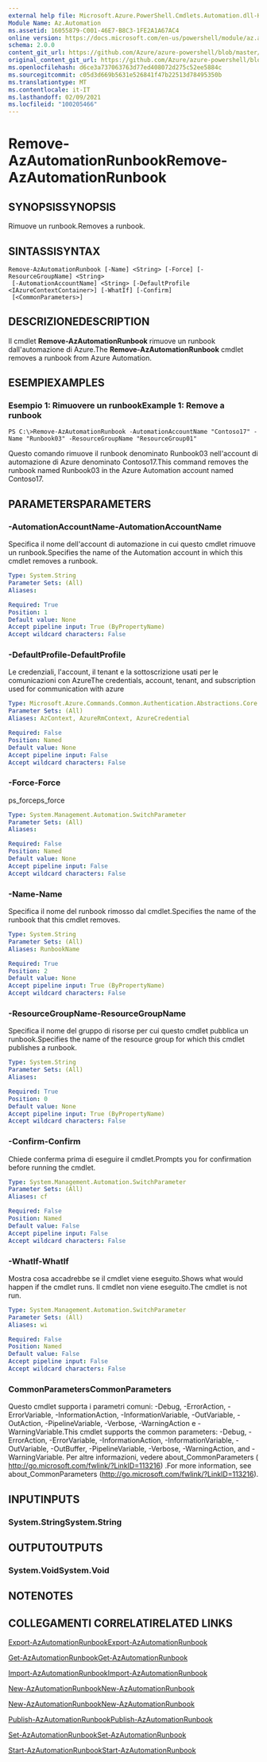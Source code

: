 ```yaml
---
external help file: Microsoft.Azure.PowerShell.Cmdlets.Automation.dll-Help.xml
Module Name: Az.Automation
ms.assetid: 16055879-C001-46E7-B8C3-1FE2A1A67AC4
online version: https://docs.microsoft.com/en-us/powershell/module/az.automation/remove-azautomationrunbook
schema: 2.0.0
content_git_url: https://github.com/Azure/azure-powershell/blob/master/src/Automation/Automation/help/Remove-AzAutomationRunbook.md
original_content_git_url: https://github.com/Azure/azure-powershell/blob/master/src/Automation/Automation/help/Remove-AzAutomationRunbook.md
ms.openlocfilehash: d6ce3a737063763d77ed408072d275c52ee5884c
ms.sourcegitcommit: c05d3d669b5631e526841f47b22513d78495350b
ms.translationtype: MT
ms.contentlocale: it-IT
ms.lasthandoff: 02/09/2021
ms.locfileid: "100205466"
---
```

# <span data-ttu-id="3d049-101">Remove-AzAutomationRunbook</span><span class="sxs-lookup"><span data-stu-id="3d049-101">Remove-AzAutomationRunbook</span></span>

## <span data-ttu-id="3d049-102">SYNOPSIS</span><span class="sxs-lookup"><span data-stu-id="3d049-102">SYNOPSIS</span></span>
<span data-ttu-id="3d049-103">Rimuove un runbook.</span><span class="sxs-lookup"><span data-stu-id="3d049-103">Removes a runbook.</span></span>

## <span data-ttu-id="3d049-104">SINTASSI</span><span class="sxs-lookup"><span data-stu-id="3d049-104">SYNTAX</span></span>

```
Remove-AzAutomationRunbook [-Name] <String> [-Force] [-ResourceGroupName] <String>
 [-AutomationAccountName] <String> [-DefaultProfile <IAzureContextContainer>] [-WhatIf] [-Confirm]
 [<CommonParameters>]
```

## <span data-ttu-id="3d049-105">DESCRIZIONE</span><span class="sxs-lookup"><span data-stu-id="3d049-105">DESCRIPTION</span></span>
<span data-ttu-id="3d049-106">Il cmdlet **Remove-AzAutomationRunbook** rimuove un runbook dall'automazione di Azure.</span><span class="sxs-lookup"><span data-stu-id="3d049-106">The **Remove-AzAutomationRunbook** cmdlet removes a runbook from Azure Automation.</span></span>

## <span data-ttu-id="3d049-107">ESEMPI</span><span class="sxs-lookup"><span data-stu-id="3d049-107">EXAMPLES</span></span>

### <span data-ttu-id="3d049-108">Esempio 1: Rimuovere un runbook</span><span class="sxs-lookup"><span data-stu-id="3d049-108">Example 1: Remove a runbook</span></span>
```
PS C:\>Remove-AzAutomationRunbook -AutomationAccountName "Contoso17" -Name "Runbook03" -ResourceGroupName "ResourceGroup01"
```

<span data-ttu-id="3d049-109">Questo comando rimuove il runbook denominato Runbook03 nell'account di automazione di Azure denominato Contoso17.</span><span class="sxs-lookup"><span data-stu-id="3d049-109">This command removes the runbook named Runbook03 in the Azure Automation account named Contoso17.</span></span>

## <span data-ttu-id="3d049-110">PARAMETERS</span><span class="sxs-lookup"><span data-stu-id="3d049-110">PARAMETERS</span></span>

### <span data-ttu-id="3d049-111">-AutomationAccountName</span><span class="sxs-lookup"><span data-stu-id="3d049-111">-AutomationAccountName</span></span>
<span data-ttu-id="3d049-112">Specifica il nome dell'account di automazione in cui questo cmdlet rimuove un runbook.</span><span class="sxs-lookup"><span data-stu-id="3d049-112">Specifies the name of the Automation account in which this cmdlet removes a runbook.</span></span>

```yaml
Type: System.String
Parameter Sets: (All)
Aliases:

Required: True
Position: 1
Default value: None
Accept pipeline input: True (ByPropertyName)
Accept wildcard characters: False
```

### <span data-ttu-id="3d049-113">-DefaultProfile</span><span class="sxs-lookup"><span data-stu-id="3d049-113">-DefaultProfile</span></span>
<span data-ttu-id="3d049-114">Le credenziali, l'account, il tenant e la sottoscrizione usati per le comunicazioni con Azure</span><span class="sxs-lookup"><span data-stu-id="3d049-114">The credentials, account, tenant, and subscription used for communication with azure</span></span>

```yaml
Type: Microsoft.Azure.Commands.Common.Authentication.Abstractions.Core.IAzureContextContainer
Parameter Sets: (All)
Aliases: AzContext, AzureRmContext, AzureCredential

Required: False
Position: Named
Default value: None
Accept pipeline input: False
Accept wildcard characters: False
```

### <span data-ttu-id="3d049-115">-Force</span><span class="sxs-lookup"><span data-stu-id="3d049-115">-Force</span></span>
<span data-ttu-id="3d049-116">ps_force</span><span class="sxs-lookup"><span data-stu-id="3d049-116">ps_force</span></span>

```yaml
Type: System.Management.Automation.SwitchParameter
Parameter Sets: (All)
Aliases:

Required: False
Position: Named
Default value: None
Accept pipeline input: False
Accept wildcard characters: False
```

### <span data-ttu-id="3d049-117">-Name</span><span class="sxs-lookup"><span data-stu-id="3d049-117">-Name</span></span>
<span data-ttu-id="3d049-118">Specifica il nome del runbook rimosso dal cmdlet.</span><span class="sxs-lookup"><span data-stu-id="3d049-118">Specifies the name of the runbook that this cmdlet removes.</span></span>

```yaml
Type: System.String
Parameter Sets: (All)
Aliases: RunbookName

Required: True
Position: 2
Default value: None
Accept pipeline input: True (ByPropertyName)
Accept wildcard characters: False
```

### <span data-ttu-id="3d049-119">-ResourceGroupName</span><span class="sxs-lookup"><span data-stu-id="3d049-119">-ResourceGroupName</span></span>
<span data-ttu-id="3d049-120">Specifica il nome del gruppo di risorse per cui questo cmdlet pubblica un runbook.</span><span class="sxs-lookup"><span data-stu-id="3d049-120">Specifies the name of the resource group for which this cmdlet publishes a runbook.</span></span>

```yaml
Type: System.String
Parameter Sets: (All)
Aliases:

Required: True
Position: 0
Default value: None
Accept pipeline input: True (ByPropertyName)
Accept wildcard characters: False
```

### <span data-ttu-id="3d049-121">-Confirm</span><span class="sxs-lookup"><span data-stu-id="3d049-121">-Confirm</span></span>
<span data-ttu-id="3d049-122">Chiede conferma prima di eseguire il cmdlet.</span><span class="sxs-lookup"><span data-stu-id="3d049-122">Prompts you for confirmation before running the cmdlet.</span></span>

```yaml
Type: System.Management.Automation.SwitchParameter
Parameter Sets: (All)
Aliases: cf

Required: False
Position: Named
Default value: False
Accept pipeline input: False
Accept wildcard characters: False
```

### <span data-ttu-id="3d049-123">-WhatIf</span><span class="sxs-lookup"><span data-stu-id="3d049-123">-WhatIf</span></span>
<span data-ttu-id="3d049-124">Mostra cosa accadrebbe se il cmdlet viene eseguito.</span><span class="sxs-lookup"><span data-stu-id="3d049-124">Shows what would happen if the cmdlet runs.</span></span>
<span data-ttu-id="3d049-125">Il cmdlet non viene eseguito.</span><span class="sxs-lookup"><span data-stu-id="3d049-125">The cmdlet is not run.</span></span>

```yaml
Type: System.Management.Automation.SwitchParameter
Parameter Sets: (All)
Aliases: wi

Required: False
Position: Named
Default value: False
Accept pipeline input: False
Accept wildcard characters: False
```

### <span data-ttu-id="3d049-126">CommonParameters</span><span class="sxs-lookup"><span data-stu-id="3d049-126">CommonParameters</span></span>
<span data-ttu-id="3d049-127">Questo cmdlet supporta i parametri comuni: -Debug, -ErrorAction, -ErrorVariable, -InformationAction, -InformationVariable, -OutVariable, -OutAction, -PipelineVariable, -Verbose, -WarningAction e -WarningVariable.</span><span class="sxs-lookup"><span data-stu-id="3d049-127">This cmdlet supports the common parameters: -Debug, -ErrorAction, -ErrorVariable, -InformationAction, -InformationVariable, -OutVariable, -OutBuffer, -PipelineVariable, -Verbose, -WarningAction, and -WarningVariable.</span></span> <span data-ttu-id="3d049-128">Per altre informazioni, vedere about_CommonParameters ( http://go.microsoft.com/fwlink/?LinkID=113216) .</span><span class="sxs-lookup"><span data-stu-id="3d049-128">For more information, see about_CommonParameters (http://go.microsoft.com/fwlink/?LinkID=113216).</span></span>

## <span data-ttu-id="3d049-129">INPUT</span><span class="sxs-lookup"><span data-stu-id="3d049-129">INPUTS</span></span>

### <span data-ttu-id="3d049-130">System.String</span><span class="sxs-lookup"><span data-stu-id="3d049-130">System.String</span></span>

## <span data-ttu-id="3d049-131">OUTPUT</span><span class="sxs-lookup"><span data-stu-id="3d049-131">OUTPUTS</span></span>

### <span data-ttu-id="3d049-132">System.Void</span><span class="sxs-lookup"><span data-stu-id="3d049-132">System.Void</span></span>

## <span data-ttu-id="3d049-133">NOTE</span><span class="sxs-lookup"><span data-stu-id="3d049-133">NOTES</span></span>

## <span data-ttu-id="3d049-134">COLLEGAMENTI CORRELATI</span><span class="sxs-lookup"><span data-stu-id="3d049-134">RELATED LINKS</span></span>

[<span data-ttu-id="3d049-135">Export-AzAutomationRunbook</span><span class="sxs-lookup"><span data-stu-id="3d049-135">Export-AzAutomationRunbook</span></span>](./Export-AzAutomationRunbook.md)

[<span data-ttu-id="3d049-136">Get-AzAutomationRunbook</span><span class="sxs-lookup"><span data-stu-id="3d049-136">Get-AzAutomationRunbook</span></span>](./Get-AzAutomationRunbook.md)

[<span data-ttu-id="3d049-137">Import-AzAutomationRunbook</span><span class="sxs-lookup"><span data-stu-id="3d049-137">Import-AzAutomationRunbook</span></span>](./Import-AzAutomationRunbook.md)

[<span data-ttu-id="3d049-138">New-AzAutomationRunbook</span><span class="sxs-lookup"><span data-stu-id="3d049-138">New-AzAutomationRunbook</span></span>](./New-AzAutomationRunbook.md)

[<span data-ttu-id="3d049-139">New-AzAutomationRunbook</span><span class="sxs-lookup"><span data-stu-id="3d049-139">New-AzAutomationRunbook</span></span>](./New-AzAutomationRunbook.md)

[<span data-ttu-id="3d049-140">Publish-AzAutomationRunbook</span><span class="sxs-lookup"><span data-stu-id="3d049-140">Publish-AzAutomationRunbook</span></span>](./Publish-AzAutomationRunbook.md)

[<span data-ttu-id="3d049-141">Set-AzAutomationRunbook</span><span class="sxs-lookup"><span data-stu-id="3d049-141">Set-AzAutomationRunbook</span></span>](./Set-AzAutomationRunbook.md)

[<span data-ttu-id="3d049-142">Start-AzAutomationRunbook</span><span class="sxs-lookup"><span data-stu-id="3d049-142">Start-AzAutomationRunbook</span></span>](./Start-AzAutomationRunbook.md)


